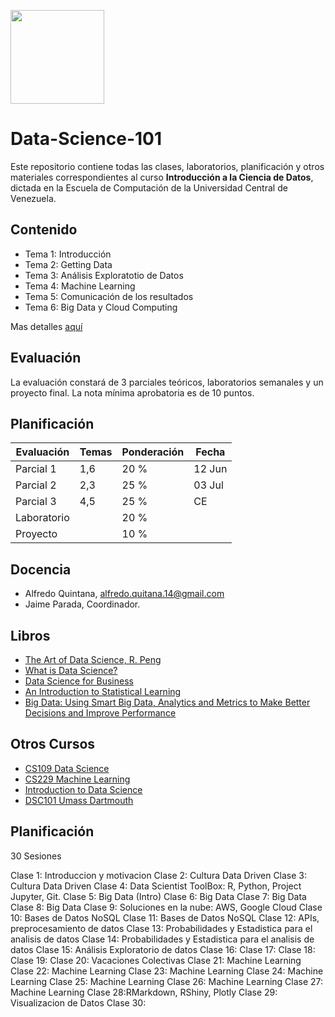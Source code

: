 <img src="http://ccg.ciens.ucv.ve/icpc/img/ciencias_logo.png" alt=""
	title="logo" width="150" height="150" align="middle" />

# Data-Science-101 


Este repositorio contiene todas las clases, laboratorios, planificación y otros materiales correspondientes al curso **Introducción a la Ciencia de Datos**, dictada en la Escuela de Computación de la Universidad Central de Venezuela.

## Contenido

- Tema 1: Introducción
- Tema 2: Getting Data
- Tema 3: Análisis Exploratotio de Datos
- Tema 4: Machine Learning
- Tema 5: Comunicación de los resultados
- Tema 6: Big Data y Cloud Computing

Mas detalles [aquí](/tree/master/Content/content.pdf)

## Evaluación

La evaluación constará de 3 parciales teóricos, laboratorios semanales y un proyecto final. La nota mínima aprobatoria es de 10 puntos.

## Planificación

| Evaluación | Temas | Ponderación | Fecha  |
| ---------- | ----- | ----------- | ------ |
| Parcial 1  | 1,6   | 20 %        | 12 Jun |
| Parcial 2  | 2,3   | 25 %        | 03 Jul |
| Parcial 3  | 4,5   | 25 %        | CE     |
| Laboratorio|       | 20 %        | |
| Proyecto   |       | 10 %        | |

## Docencia

- Alfredo Quintana, alfredo.quitana.14@gmail.com
- Jaime Parada, Coordinador.

## Libros 

- [The Art of Data Science, R. Peng](https://www.amazon.es/Art-Data-Science-Roger-Peng/dp/1365061469)
- [What is Data Science?](https://www.amazon.es/What-Data-Science-Mike-Loukides-ebook/dp/B007R8BHAK/ref=sr_1_fkmrnull_5?__mk_es_ES=%C3%85M%C3%85%C5%BD%C3%95%C3%91&keywords=what+is+data+science+oreilly&qid=1557374870&s=foreign-books&sr=1-5-fkmrnull)
- [Data Science for Business](https://www.amazon.es/Data-Science-Business-data-analytic-thinking/dp/1449361323/ref=sr_1_1?__mk_es_ES=%C3%85M%C3%85%C5%BD%C3%95%C3%91&keywords=data+science+for+business&qid=1557374954&s=foreign-books&sr=1-1)
- [An Introduction to Statistical Learning](https://www.amazon.es/Introduction-Statistical-Learning-Applications-Statistics/dp/1461471370/ref=sr_1_1?__mk_es_ES=%C3%85M%C3%85%C5%BD%C3%95%C3%91&keywords=introduction+to+statistical+learning&qid=1557374998&s=foreign-books&sr=1-1)
- [Big Data: Using Smart Big Data, Analytics and Metrics to Make Better Decisions and Improve Performance](https://www.amazon.es/Big-Data-Analytics-Decisions-Performance/dp/1118965833/ref=sr_1_13?__mk_es_ES=%C3%85M%C3%85%C5%BD%C3%95%C3%91&keywords=big+data&qid=1557375139&s=foreign-books&sr=1-13)

## Otros Cursos

- [CS109 Data Science](http://cs109.github.io/2015/index.html)
- [CS229 Machine Learning](https://see.stanford.edu/course/cs229)
- [Introduction to Data Science](http://stellar.mit.edu/S/course/6/sp18/6.S077/)
- [DSC101 Umass Dartmouth](https://www.coursicle.com/umassd/courses/DSC/)

## Planificación

30 Sesiones

Clase 1: Introduccion y motivacion
Clase 2: Cultura Data Driven
Clase 3: Cultura Data Driven
Clase 4: Data Scientist ToolBox: R, Python, Project Jupyter, Git.
Clase 5: Big Data (Intro)
Clase 6: Big Data
Clase 7: Big Data
Clase 8: Big Data
Clase 9: Soluciones en la nube: AWS, Google Cloud
Clase 10: Bases de Datos NoSQL
Clase 11: Bases de Datos NoSQL
Clase 12: APIs, preprocesamiento de datos
Clase 13: Probabilidades y Estadistica para el analisis de datos
Clase 14: Probabilidades y Estadistica para el analisis de datos 
Clase 15: Análisis Exploratorio de datos
Clase 16: 
Clase 17: 
Clase 18: 
Clase 19: 
Clase 20: 
Vacaciones Colectivas
Clase 21: Machine Learning 
Clase 22: Machine Learning 
Clase 23: Machine Learning
Clase 24: Machine Learning
Clase 25: Machine Learning
Clase 26: Machine Learning
Clase 27: Machine Learning
Clase 28:RMarkdown, RShiny, Plotly
Clase 29: Visualizacion de Datos
Clase 30: 






